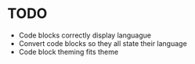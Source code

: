 # TODO
- Code blocks correctly display languague
- Convert code blocks so they all state their language
- Code block theming fits theme